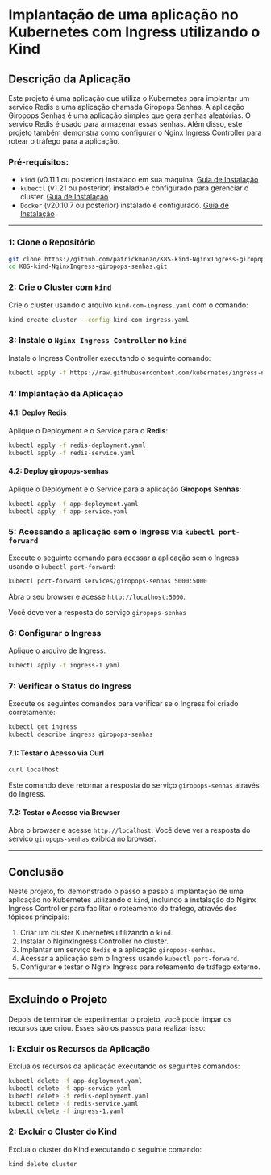 # Implantação de uma aplicação no Kubernetes com Ingress utilizando o Kind

## Descrição da Aplicação

Este projeto é uma aplicação que utiliza o Kubernetes para implantar um serviço Redis e uma aplicação chamada Giropops Senhas. A aplicação Giropops Senhas é uma aplicação simples que gera senhas aleatórias. O serviço Redis é usado para armazenar essas senhas. Além disso, este projeto também demonstra como configurar o Nginx Ingress Controller para rotear o tráfego para a aplicação.

### Pré-requisitos:

- `kind` (v0.11.1 ou posterior) instalado em sua máquina. [Guia de Instalação](https://kind.sigs.k8s.io/docs/user/quick-start/#installation)
- `kubectl` (v1.21 ou posterior) instalado e configurado para gerenciar o cluster. [Guia de Instalação](https://kubernetes.io/docs/tasks/tools/)
- `Docker` (v20.10.7 ou posterior) instalado e configurado. [Guia de Instalação](https://docs.docker.com/get-docker/)

---

### **1: Clone o Repositório**

```bash
git clone https://github.com/patrickmanzo/K8S-kind-NginxIngress-giropops-senhas.git
cd K8S-kind-NginxIngress-giropops-senhas.git
```

### **2: Crie o Cluster com `kind`**

Crie o cluster usando o arquivo `kind-com-ingress.yaml` com o comando:

```bash
kind create cluster --config kind-com-ingress.yaml
```

### **3: Instale o `Nginx Ingress Controller` no `kind`**

Instale o Ingress Controller executando o seguinte comando:

```bash
kubectl apply -f https://raw.githubusercontent.com/kubernetes/ingress-nginx/main/deploy/static/provider/kind/deploy.yaml
```

### **4: Implantação da Aplicação**

#### **4.1: Deploy Redis**

Aplique o Deployment e o Service para o **Redis**:

```bash
kubectl apply -f redis-deployment.yaml
kubectl apply -f redis-service.yaml
```

#### **4.2: Deploy giropops-senhas**

Aplique o Deployment e o Service para a aplicação **Giropops Senhas**:

```bash
kubectl apply -f app-deployment.yaml
kubectl apply -f app-service.yaml
```

### **5: Acessando a aplicação sem o Ingress via `kubectl port-forward`**

Execute o seguinte comando para acessar a aplicação sem o Ingress usando o `kubectl port-forward`:

```bash
kubectl port-forward services/giropops-senhas 5000:5000
```

Abra o seu browser e acesse `http://localhost:5000`. 

Você deve ver a resposta do serviço `giropops-senhas`

### **6: Configurar o Ingress**

Aplique o arquivo de Ingress:

```bash
kubectl apply -f ingress-1.yaml
```

### **7: Verificar o Status do Ingress**

Execute os seguintes comandos para verificar se o Ingress foi criado corretamente:

```bash
kubectl get ingress
kubectl describe ingress giropops-senhas
```

#### **7.1: Testar o Acesso via Curl**

```bash
curl localhost
```

Este comando deve retornar a resposta do serviço `giropops-senhas` através do Ingress.

#### **7.2: Testar o Acesso via Browser**

Abra o browser e acesse `http://localhost`. Você deve ver a resposta do serviço `giropops-senhas` exibida no browser.

---

## Conclusão

Neste projeto, foi demonstrado o passo a passo a implantação de uma aplicação no Kubernetes utilizando o `kind`, incluindo a instalação do Nginx Ingress Controller para facilitar o roteamento do tráfego, através dos tópicos principais:

1. Criar um cluster Kubernetes utilizando o `kind`.
2. Instalar o NginxIngress Controller no cluster.
3. Implantar um serviço `Redis` e a aplicação `giropops-senhas`.
4. Acessar a aplicação sem o Ingress usando `kubectl port-forward`.
5. Configurar e testar o Nginx Ingress para roteamento de tráfego externo.

---

## Excluindo o Projeto

Depois de terminar de experimentar o projeto, você pode limpar os recursos que criou. Esses são os passos para realizar isso:

### **1: Excluir os Recursos da Aplicação**

Exclua os recursos da aplicação executando os seguintes comandos:

```bash
kubectl delete -f app-deployment.yaml
kubectl delete -f app-service.yaml
kubectl delete -f redis-deployment.yaml
kubectl delete -f redis-service.yaml
kubectl delete -f ingress-1.yaml
```

### **2: Excluir o Cluster do Kind**

Exclua o cluster do Kind executando o seguinte comando:

```bash
kind delete cluster
```